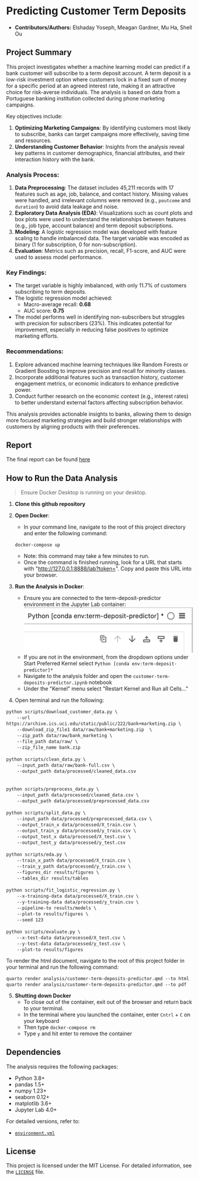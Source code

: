 # Predicting Customer Term Deposits

- **Contributors/Authors:** Elshaday Yoseph, Meagan Gardner, Mu Ha, Shell Ou

## Project Summary

This project investigates whether a machine learning model can predict if a bank customer will subscribe to a term deposit account. A term deposit is a low-risk investment option where customers lock in a fixed sum of money for a specific period at an agreed interest rate, making it an attractive choice for risk-averse individuals. The analysis is based on data from a Portuguese banking institution collected during phone marketing campaigns.

Key objectives include:
1. **Optimizing Marketing Campaigns**: By identifying customers most likely to subscribe, banks can target campaigns more effectively, saving time and resources.
2. **Understanding Customer Behavior**: Insights from the analysis reveal key patterns in customer demographics, financial attributes, and their interaction history with the bank.

### Analysis Process:
1. **Data Preprocessing**: The dataset includes 45,211 records with 17 features such as age, job, balance, and contact history. Missing values were handled, and irrelevant columns were removed (e.g., `poutcome` and `duration`) to avoid data leakage and noise.
2. **Exploratory Data Analysis (EDA)**: Visualizations such as count plots and box plots were used to understand the relationships between features (e.g., job type, account balance) and term deposit subscriptions.
3. **Modeling**: A logistic regression model was developed with feature scaling to handle imbalanced data. The target variable was encoded as binary (1 for subscription, 0 for non-subscription).
4. **Evaluation**: Metrics such as precision, recall, F1-score, and AUC were used to assess model performance. 

### Key Findings:
- The target variable is highly imbalanced, with only 11.7% of customers subscribing to term deposits.
- The logistic regression model achieved:
  - Macro-average recall: **0.68**
  - AUC score: **0.75**
- The model performs well in identifying non-subscribers but struggles with precision for subscribers (23%). This indicates potential for improvement, especially in reducing false positives to optimize marketing efforts.

### Recommendations:
1. Explore advanced machine learning techniques like Random Forests or Gradient Boosting to improve precision and recall for minority classes.
2. Incorporate additional features such as transaction history, customer engagement metrics, or economic indicators to enhance predictive power.
3. Conduct further research on the economic context (e.g., interest rates) to better understand external factors affecting subscription behavior.

This analysis provides actionable insights to banks, allowing them to design more focused marketing strategies and build stronger relationships with customers by aligning products with their preferences.

## Report
The final report can be found [here](https://ubc-mds.github.io/customer-term-deposits-predictor/analysis/customer-term-deposits-predictor.html)

## How to Run the Data Analysis

> Ensure Docker Desktop is running on your desktop.

1. **Clone this github repository**

2. **Open Docker**:
   - In your command line, navigate to the root of this project directory and enter the following command:
    ``` 
    docker-compose up
    ```
    - Note: this command may take a few minutes to run.
    - Once the command is finished running, look for a URL that starts with "http://127.0.0.1:8888/lab?token=". Copy and paste
      this URL into your browser. 

3. **Run the Analysis in Docker**:
   - Ensure you are connected to the term-deposit-predictor environment in the Jupyter Lab container:
     <img src="img/jupyter-environment-check.png">
   - If you are not in the environment, from the dropdown options under Start Preferred Kernel select
     `Python [conda env:term-deposit-predictor]*`
   - Navigate to the analysis folder and open the `customer-term-deposits-predictor.ipynb` notebook
   - Under the "Kernel" menu select "Restart Kernel and Run all Cells..."

4. Open terminal and run the following:
```
python scripts/download_customer_data.py \
    --url https://archive.ics.uci.edu/static/public/222/bank+marketing.zip \
    --download_zip_file1 data/raw/bank+marketing.zip  \
    --zip_path data/raw/bank_marketing \
    --file_path data/raw/ \
    --zip_file_name bank.zip

python scripts/clean_data.py \
    --input_path data/raw/bank-full.csv \
    --output_path data/processed/cleaned_data.csv


python scripts/preprocess_data.py \
    --input_path data/processed/cleaned_data.csv \
    --output_path data/processed/preprocessed_data.csv

python scripts/split_data.py \
    --input_path data/processed/preprocessed_data.csv \
    --output_train_x data/processed/X_train.csv \
    --output_train_y data/processed/y_train.csv \
    --output_test_x data/processed/X_test.csv \
    --output_test_y data/processed/y_test.csv

python scripts/eda.py \
    --train_x_path data/processed/X_train.csv \
    --train_y_path data/processed/y_train.csv \
    --figures_dir results/figures \
    --tables_dir results/tables

python scripts/fit_logistic_regression.py \
    --x-training-data data/processed/X_train.csv \
    --y-training-data data/processed/y_train.csv \
    --pipeline-to results/models \
    --plot-to results/figures \
    --seed 123

python scripts/evaluate.py \
    --x-test-data data/processed/X_test.csv \
    --y-test-data data/processed/y_test.csv \
    --plot-to results/figures
```

To render the html document, navigate to the root of this project folder in your terminal and run the following command:
```
quarto render analysis/customer-term-deposits-predictor.qmd --to html
quarto render analysis/customer-term-deposits-predictor.qmd --to pdf
```
     
5. **Shutting down Docker**
   - To close out of the container, exit out of the browser and return back to your terminal.
   - In the terminal where you launched the container, enter `Cntrl` + `C` on your keyboard
   - Then type `docker-compose rm`
   - Type `y` and hit enter to remove the container

## Dependencies

The analysis requires the following packages:
- Python 3.8+
- pandas 1.5+
- numpy 1.23+
- seaborn 0.12+
- matplotlib 3.6+
- Jupyter Lab 4.0+

For detailed versions, refer to:
- [`environment.yml`](environment.yml)

## License

This project is licensed under the MIT License. For detailed information, see the [`LICENSE`](LICENSE) file.
